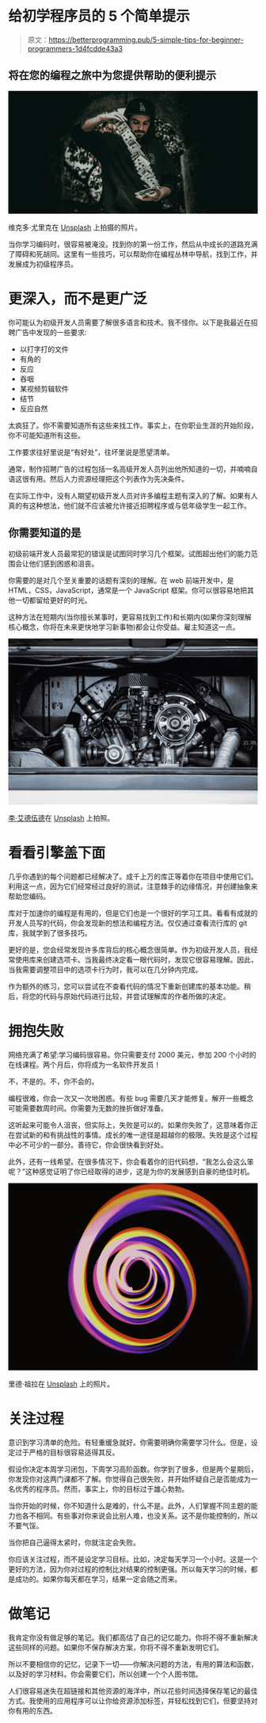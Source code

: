 # 给初学程序员的 5 个简单提示

> 原文：<https://betterprogramming.pub/5-simple-tips-for-beginner-programmers-1d4fcdde43a3>

## 将在您的编程之旅中为您提供帮助的便利提示

![](img/691a227438a683a8377cca491ef6e844.png)

维克多·尤里克在 [Unsplash](/s/photos/card-tricks?utm_source=unsplash&utm_medium=referral&utm_content=creditCopyText) 上拍摄的照片。

当你学习编码时，很容易被淹没。找到你的第一份工作，然后从中成长的道路充满了障碍和死胡同。这里有一些技巧，可以帮助你在编程丛林中导航，找到工作，并发展成为初级程序员。

# 更深入，而不是更广泛

你可能认为初级开发人员需要了解很多语言和技术。我不怪你。以下是我最近在招聘广告中发现的一些要求:

*   以打字打的文件
*   有角的
*   反应
*   吞咽
*   某视频剪辑软件
*   结节
*   反应自然

太疯狂了。你不需要知道所有这些来找工作。事实上，在你职业生涯的开始阶段，你不可能知道所有这些。

工作要求往好里说是“有好处”，往坏里说是愿望清单。

通常，制作招聘广告的过程包括一名高级开发人员列出他所知道的一切，并喃喃自语这很有用。然后人力资源经理把这个列表作为先决条件。

在实际工作中，没有人期望初级开发人员对许多编程主题有深入的了解。如果有人真的有这种想法，他们就不应该被允许接近招聘程序或与低年级学生一起工作。

## 你需要知道的是

初级前端开发人员最常犯的错误是试图同时学习几个框架。试图超出他们的能力范围会让他们感到困惑和沮丧。

你需要的是对几个至关重要的话题有深刻的理解。在 web 前端开发中，是 HTML，CSS，JavaScript，通常是一个 JavaScript 框架。你可以很容易地把其他一切都留给更好的时光。

这种方法在短期内(当你擅长某事时，更容易找到工作)和长期内(如果你深刻理解核心概念，你将在未来更快地学习新事物)都会让你受益。雇主知道这一点。

![](img/0f05e0bae6962fc387e2e1a51d1f248e.png)

[李·艾德伍德](https://unsplash.com/@lee2d2?utm_source=unsplash&utm_medium=referral&utm_content=creditCopyText)在 [Unsplash](/s/photos/engine?utm_source=unsplash&utm_medium=referral&utm_content=creditCopyText) 上拍照。

# 看看引擎盖下面

几乎你遇到的每个问题都已经解决了。成千上万的库正等着你在项目中使用它们。利用这一点，因为它们经常经过良好的测试，注意棘手的边缘情况，并创建抽象来帮助您编码。

库对于加速你的编程是有用的，但是它们也是一个很好的学习工具。看看有成就的开发人员写的代码，你会发现新的想法和编程方法。仅仅通过查看流行库的 git 库，我就学到了很多技巧。

更好的是，您会经常发现许多库背后的核心概念很简单。作为初级开发人员，我经常使用库来创建选项卡。当我最终决定看一眼代码时，发现它很容易理解。因此，当我需要调整项目中的选项卡行为时，我可以在几分钟内完成。

作为额外的练习，您可以尝试在不查看代码的情况下重新创建库的基本功能。稍后，将您的代码与原始代码进行比较，并尝试理解库的作者所做的决定。

# 拥抱失败

网络充满了希望:学习编码很容易。你只需要支付 2000 美元，参加 200 个小时的在线课程。两个月后，你将成为一名软件开发员！

不，不是的。不，你不会的。

编程很难，你会一次又一次地困惑。有些 bug 需要几天才能修复。解开一些概念可能需要数周时间。你需要为无数的挫折做好准备。

这听起来可能令人沮丧，但实际上，失败是可以的。如果你失败了，这意味着你正在尝试新的和有挑战性的事情。成长的唯一途径是超越你的极限。失败是这个过程中必不可少的一部分。善待它，你会很快看到好处。

此外，还有一线希望。在很多情况下，你会看着你的旧代码想，“我怎么会这么笨呢？”这种感觉证明了你已经取得的进步，这是为你的发展感到自豪的绝佳时机。

![](img/134efb5db3138b8fd37a253a8f3898fd.png)

里德·祖拉在 [Unsplash](/s/photos/spiral?utm_source=unsplash&utm_medium=referral&utm_content=creditCopyText) 上的照片。

# 关注过程

意识到学习清单的危险。有轻重缓急就好。你需要明确你需要学习什么。但是，设定过于严格的目标很容易适得其反。

假设你决定本周学习闭包，下周学习高阶函数。你学到了很多，但是两个星期后，你发现你对这两门课都不了解。你觉得自己很失败，并开始怀疑自己是否能成为一名优秀的程序员。然而，事实上，你的目标过于雄心勃勃。

当你开始的时候，你不知道什么是难的，什么不是。此外，人们掌握不同主题的能力也各不相同。有些事对你来说会比别人难，也没关系。这不是你能控制的，所以不要气馁。

当你把自己逼得太紧时，你就注定会失败。

你应该关注过程，而不是设定学习目标。比如，决定每天学习一个小时。这是一个更好的方法，因为你对过程的控制比对结果的控制更强。所以每天学习的时候，都是成功的。如果你每天都在学习，结果一定会随之而来。

# 做笔记

我肯定你没有做足够的笔记。我们都高估了自己的记忆能力。你将不得不重新解决这些同样的问题。如果你不保存解决方案，你将不得不重新发明它们。

所以不要相信你的记忆，记录下一切——你解决问题的方法，有用的算法和函数，以及好的学习材料。你会需要它们，所以创建一个个人图书馆。

人们很容易迷失在超链接和其他资源的海洋中，所以花些时间选择保存笔记的最佳方式。我使用的应用程序可以让你给资源添加标签，并轻松找到它们，但要坚持对你有用的东西。